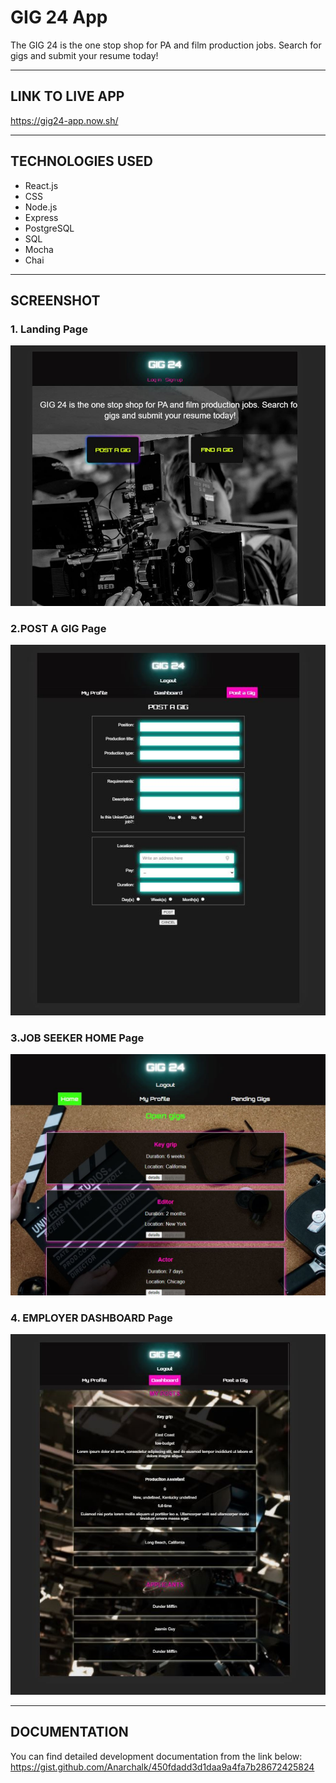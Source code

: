 # GIG 24 App

 The GIG 24 is the one stop shop for PA and film production jobs. Search for gigs and submit your resume today! 


* * *

## LINK TO LIVE APP

https://gig24-app.now.sh/


***

## TECHNOLOGIES USED

* React.js 
* CSS 
* Node.js 
* Express 
* PostgreSQL
* SQL
* Mocha
* Chai


***

## SCREENSHOT

### 1. Landing Page

![logo](https://raw.githubusercontent.com/Anarchalk/gig24-client/master/screenshots/landing.JPG "Landing Page")

### 2.POST A GIG Page

![logo](https://raw.githubusercontent.com/Anarchalk/gig24-client/master/screenshots/postgig.JPG "Post a gig Page")

### 3.JOB SEEKER HOME Page
![logo](https://raw.githubusercontent.com/Anarchalk/gig24-client/master/screenshots/jshome.JPG "Job Seeker home view")

### 4. EMPLOYER DASHBOARD Page

![logo](https://raw.githubusercontent.com/Anarchalk/gig24-client/master/screenshots/employer-dash.JPG "Employer Dashboard")

***

## DOCUMENTATION
You can find detailed development documentation from the link below:
https://gist.github.com/Anarchalk/450fdadd3d1daa9a4fa7b28672425824
